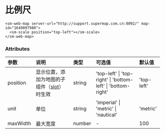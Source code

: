 # 比例尺

<sm-iframe src="http://iclient.supermap.io/examples/component/components_scale_vue.html"></sm-iframe>

```vue
<sm-web-map server-url="http://support.supermap.com.cn:8092/" map-id="1649097980">
  <sm-scale position="top-left"></sm-scale>
</sm-web-map>
```

### Attributes

| 参数     | 说明                                                                            | 类型   | 可选值                                                       | 默认值     |
| :------- | :------------------------------------------------------------------------------ | :----- | :----------------------------------------------------------- | :--------- |
| position | 显示位置，添加为地图的子组件（[slot](https://cn.vuejs.org/v2/api/#slot)）时生效 | string | 'top-left' \| 'top-right' \| 'bottom-left' \| 'bottom-right' | 'top-left' |
| unit     | 单位                                                                            | string | 'imperial' \| 'metric' \| 'nautical'                         | 'metric'   |
| maxWidth | 最大宽度                                                                        | number | -                                                            | 100        |
